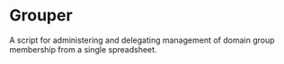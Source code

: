 Grouper
=======

A script for administering and delegating management of domain group membership from a single spreadsheet.

